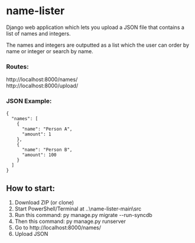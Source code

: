 # name-lister
Django web application which lets you upload a JSON file 
that contains a list of names and integers. <br>

The names and integers are outputted as a list which the user can order by name or integer or search by name. 

### Routes: <br>
http://localhost:8000/names/    <br>
http://localhost:8000/upload/

### JSON Example:
```
{  
  "names": [  
    {  
      "name": "Person A",  
      "amount": 1  
    },  
    {  
      "name": "Person B",  
      "amount": 100  
    }  
  ]  
}  
```
## How to start:

1. Download ZIP (or clone)  
2. Start PowerShell/Terminal at ..\name-lister-main\src  
3. Run this command: py manage.py migrate --run-syncdb  
4. Then this command: py manage.py runserver  
5. Go to http://localhost:8000/names/  
6. Upload JSON  
